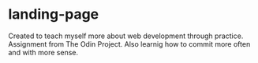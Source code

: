 # landing-page

Created to teach myself more about web development through practice.
Assignment from The Odin Project.
Also learnig how to commit more often and with more sense.

